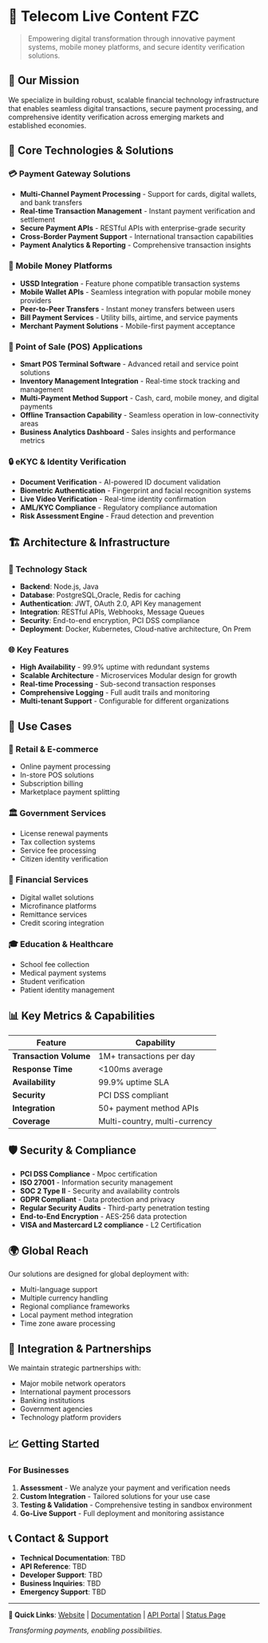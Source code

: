 # 🏦 Telecom Live Content FZC

> Empowering digital transformation through innovative payment systems, mobile money platforms, and secure identity verification solutions.

## 🌟 Our Mission

We specialize in building robust, scalable financial technology infrastructure that enables seamless digital transactions, secure payment processing, and comprehensive identity verification across emerging markets and established economies.

## 🚀 Core Technologies & Solutions

### 💳 Payment Gateway Solutions
- **Multi-Channel Payment Processing** - Support for cards, digital wallets, and bank transfers
- **Real-time Transaction Management** - Instant payment verification and settlement
- **Secure Payment APIs** - RESTful APIs with enterprise-grade security
- **Cross-Border Payment Support** - International transaction capabilities
- **Payment Analytics & Reporting** - Comprehensive transaction insights

### 📱 Mobile Money Platforms
- **USSD Integration** - Feature phone compatible transaction systems
- **Mobile Wallet APIs** - Seamless integration with popular mobile money providers
- **Peer-to-Peer Transfers** - Instant money transfers between users
- **Bill Payment Services** - Utility bills, airtime, and service payments
- **Merchant Payment Solutions** - Mobile-first payment acceptance

### 🛒 Point of Sale (POS) Applications
- **Smart POS Terminal Software** - Advanced retail and service point solutions
- **Inventory Management Integration** - Real-time stock tracking and management
- **Multi-Payment Method Support** - Cash, card, mobile money, and digital payments
- **Offline Transaction Capability** - Seamless operation in low-connectivity areas
- **Business Analytics Dashboard** - Sales insights and performance metrics

### 🔒 eKYC & Identity Verification
- **Document Verification** - AI-powered ID document validation
- **Biometric Authentication** - Fingerprint and facial recognition systems
- **Live Video Verification** - Real-time identity confirmation
- **AML/KYC Compliance** - Regulatory compliance automation
- **Risk Assessment Engine** - Fraud detection and prevention

## 🏗️ Architecture & Infrastructure

### 🔧 Technology Stack
- **Backend**: Node.js, Java
- **Database**: PostgreSQL,Oracle, Redis for caching
- **Authentication**: JWT, OAuth 2.0, API Key management
- **Integration**: RESTful APIs, Webhooks, Message Queues
- **Security**: End-to-end encryption, PCI DSS compliance
- **Deployment**: Docker, Kubernetes, Cloud-native architecture, On Prem

### 🌐 Key Features
- **High Availability** - 99.9% uptime with redundant systems
- **Scalable Architecture** - Microservices Modular design for growth
- **Real-time Processing** - Sub-second transaction responses
- **Comprehensive Logging** - Full audit trails and monitoring
- **Multi-tenant Support** - Configurable for different organizations

## 🎯 Use Cases

### 🏪 Retail & E-commerce
- Online payment processing
- In-store POS solutions
- Subscription billing
- Marketplace payment splitting

### 🏛️ Government Services
- License renewal payments
- Tax collection systems
- Service fee processing
- Citizen identity verification

### 🏦 Financial Services
- Digital wallet solutions
- Microfinance platforms
- Remittance services
- Credit scoring integration

### 🎓 Education & Healthcare
- School fee collection
- Medical payment systems
- Student verification
- Patient identity management

## 📊 Key Metrics & Capabilities

| Feature | Capability |
|---------|------------|
| **Transaction Volume** | 1M+ transactions per day |
| **Response Time** | <100ms average |
| **Availability** | 99.9% uptime SLA |
| **Security** | PCI DSS compliant |
| **Integration** | 50+ payment method APIs |
| **Coverage** | Multi-country, multi-currency |

## 🛡️ Security & Compliance

- **PCI DSS Compliance** - Mpoc certification
- **ISO 27001** - Information security management
- **SOC 2 Type II** - Security and availability controls
- **GDPR Compliant** - Data protection and privacy
- **Regular Security Audits** - Third-party penetration testing
- **End-to-End Encryption** - AES-256 data protection
- **VISA and Mastercard L2 compliance** - L2 Certification

## 🌍 Global Reach

Our solutions are designed for global deployment with:
- Multi-language support
- Multiple currency handling
- Regional compliance frameworks
- Local payment method integration
- Time zone aware processing

## 🤝 Integration & Partnerships

We maintain strategic partnerships with:
- Major mobile network operators
- International payment processors
- Banking institutions
- Government agencies
- Technology platform providers

## 📈 Getting Started

### For Businesses
1. **Assessment** - We analyze your payment and verification needs
2. **Custom Integration** - Tailored solutions for your use case
3. **Testing & Validation** - Comprehensive testing in sandbox environment
4. **Go-Live Support** - Full deployment and monitoring assistance

## 📞 Contact & Support

- **Technical Documentation**: TBD
- **API Reference**: TBD
- **Developer Support**: TBD
- **Business Inquiries**: TBD
- **Emergency Support**: TBD
---

**🔗 Quick Links**: [Website](https://your-domain.com) | [Documentation](https://docs.your-domain.com) | [API Portal](https://api.your-domain.com) | [Status Page](https://status.your-domain.com)

*Transforming payments, enabling possibilities.* 
